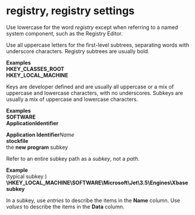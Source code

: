# registry, registry settings

Use lowercase for the word *registry* except when referring to a named system component, such as the Registry Editor. 

Use
all uppercase letters for the first-level subtrees,
separating words with underscore characters. Registry subtrees are
usually bold.

**Examples**  
**HKEY\_CLASSES\_ROOT**   
**HKEY\_LOCAL\_MACHINE**

Keys
are developer defined and are usually all uppercase or a mix of
uppercase and lowercase characters, with no underscores. Subkeys are
usually a mix of uppercase and lowercase characters.

**Examples**  
**SOFTWARE**   
**ApplicationIdentifier** 
  
**Application Identifier***Name*   
**stockfile**   
the **new program** subkey

Refer to an entire subkey path as a *subkey*, not a *path*. 

**Example**  
(typical subkey ) **\\HKEY\_LOCAL\_MACHINE\\SOFTWARE\\Microsoft\\Jet\\3.5\\Engines\\Xbase subkey**

In a subkey, use *entries* to describe the items in the **Name** column. Use *values* to describe the items in the **Data** column.
